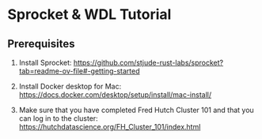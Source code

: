 # Sprocket & WDL Tutorial

## Prerequisites

1. Install Sprocket: https://github.com/stjude-rust-labs/sprocket?tab=readme-ov-file#-getting-started

2. Install Docker desktop for Mac: https://docs.docker.com/desktop/setup/install/mac-install/

3. Make sure that you have completed Fred Hutch Cluster 101 and that you can log in to the cluster: https://hutchdatascience.org/FH_Cluster_101/index.html